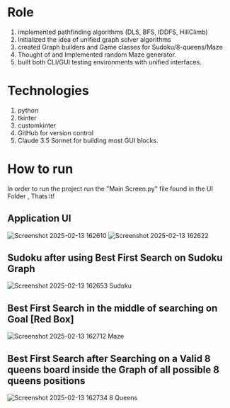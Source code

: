 # Role
1. implemented pathfinding algorithms (DLS, BFS, IDDFS, HillClimb)
2. Initialized the idea of unified graph solver algorithms
3. created Graph builders and Game classes for Sudoku/8-queens/Maze
4. Thought of and Implemented random Maze generator.
5. built both CLI/GUI testing environments with unified interfaces.
# Technologies
1. python
2. tkinter
3. customkinter
4. GitHub for version control
5. Claude 3.5 Sonnet for building most GUI blocks.
# How to run
In order to run the project run the "Main Screen.py" file found in the UI Folder , Thats it!

## Application UI
![Screenshot 2025-02-13 162610](https://github.com/user-attachments/assets/8c035a61-9ae3-4dae-a8e3-1c0f7fd3c215) ![Screenshot 2025-02-13 162622](https://github.com/user-attachments/assets/38521a1d-5bb0-4430-ac3b-8ce68989af46)
## Sudoku after using Best First Search on Sudoku Graph
![Screenshot 2025-02-13 162653](https://github.com/user-attachments/assets/69680a9a-ab0b-42ae-9743-e5b7824c119a) Sudoku
## Best First Search in the middle of searching on Goal [Red Box]
![Screenshot 2025-02-13 162712](https://github.com/user-attachments/assets/d41c04cf-8378-4d94-8e64-fa7574f49f51) Maze
## Best First Search after Searching on a Valid 8 queens board inside the Graph of all possible 8 queens positions
![Screenshot 2025-02-13 162734](https://github.com/user-attachments/assets/801c7e99-468a-49bf-9352-a3eebc741483) 8 Queens

